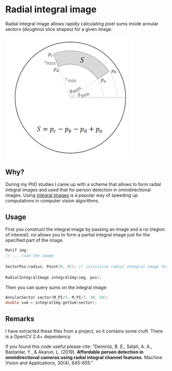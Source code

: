# Radial integral image

Radial integral image allows rapidly calculating pixel sums inside annular sectors (doughnut slice shapes) for a given image.

<img alt="Radial integral image" src="https://github.com/barisdemiroz/radial_integral_image/raw/master/radial_integral_image.png" width="400" />


Why?
----
During my PhD studies I came up with a scheme that allows to form radial integral images and used that for person detection in omnidirectional images. Using [integral images](https://en.wikipedia.org/wiki/Viola%E2%80%93Jones_object_detection_framework#Summed_area_table) is a popular way of speeding up computations in computer vision algorithms.


Usage
-----
First you construct the integral image by passing an image and a roi (region of interest). roi allows you to form a partial integral image just for the specified part of the image.
```cpp
Mat1f img;
// ... load the image

SectorPos(radius, Point(0, 0)); // initialize radial integral image for the whole image

RadialIntegralImage integralImg(img, pos);
```

Then you can query sums on the integral image:
```cpp
AnnularSector sector(M_PI/5, M_PI/3, 30, 50);
double sum = integralImg.getSum(sector);
```


Remarks
-------
I have extracted these files from a project, so it contains some cruft. There is a OpenCV 2.4+ dependency.

If you found this code useful please cite: "Demiröz, B. E., Salah, A. A., Bastanlar, Y., & Akarun, L. (2019). **Affordable person detection in omnidirectional cameras using radial integral channel features**. Machine Vision and Applications, 30(4), 645-655."
